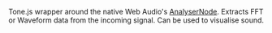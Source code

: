 Tone.js wrapper around the native Web Audio's [AnalyserNode](http://webaudio.github.io/web-audio-api/#idl-def-AnalyserNode). Extracts FFT or Waveform data from the incoming signal. Can be used to visualise sound.
